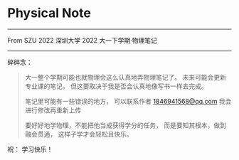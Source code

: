 # Physical Note 
---
From SZU 2022
深圳大学 2022 大一下学期·物理笔记

---
 碎碎念：
> 大一整个学期可能也就物理会这么认真地弄物理笔记了。
> 未来可能会更新专业课的笔记，
> 但这要取决于我是否会认真地像写书一样去完成。
>
> 笔记里可能有一些错误的地方，
> 可以联系作者 1846941568@qq.com 
> 我会进行修改再重新上传
>
> 要好好地学物理，不能把他当成获得学分的任务，
> 而是要知其根本，做到融会贯通，
> 这样子学才会轻松且快乐。

祝：
  学习快乐！
